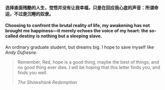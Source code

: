 
#### 选择直面残酷的人生，觉悟并没有让我幸福，只是在回应我心底的声音：所谓命运，不过是沉睡的奴隶。

#### Choosing to confront the brutal reality of life, my awakening has not brought me happiness—it merely echoes the voice of my heart: the so-called destiny is nothing but a sleeping slave.

An ordinary graduate student, but dreams big. I hope to save myself like *Andy Dufresne*.

> Remember, Red, hope is a good thing, maybe the best of things, and no good thing ever dies. I will be hoping that this letter finds you, and finds you well.
>
> *The Shawshank Redemption*

<!--
**Jin-Pengyu/Jin-Pengyu** is a ✨ _special_ ✨ repository because its `README.md` (this file) appears on your GitHub profile.

Here are some ideas to get you started:

- 🔭 I’m currently working on ...
- 🌱 I’m currently learning ...
- 👯 I’m looking to collaborate on ...
- 🤔 I’m looking for help with ...
- 💬 Ask me about ...
- 📫 How to reach me: ...
- 😄 Pronouns: ...
- ⚡ Fun fact: ...
-->
